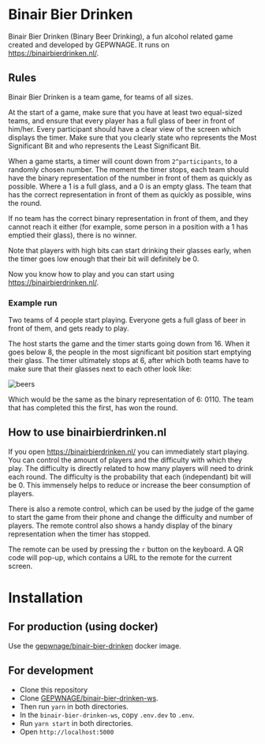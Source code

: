 # Binair Bier Drinken

Binair Bier Drinken (Binary Beer Drinking), a fun alcohol related game created
and developed by GEPWNAGE. It runs on https://binairbierdrinken.nl/.

## Rules

Binair Bier Drinken is a team game, for teams of all sizes.

At the start of a game, make sure that you have at least two equal-sized teams,
and ensure that every player has a full glass of beer in front of him/her. Every
participant should have a clear view of the screen which displays the timer.
Make sure that you clearly state who represents the Most Significant Bit and who
represents the Least Significant Bit.

When a game starts, a timer will count down from `2^participants`, to a randomly
chosen number. The moment the timer stops, each team should have the binary
representation of the number in front of them as quickly as possible. Where a 1
is a full glass, and a 0 is an empty glass. The team that has the correct
representation in front of them as quickly as possible, wins the round.

If no team has the correct binary representation in front of them, and they
cannot reach it either (for example, some person in a position with a 1 has
emptied their glass), there is no winner.

Note that players with high bits can start drinking their glasses early, when
the timer goes low enough that their bit will definitely be 0.

Now you know how to play and you can start using https://binairbierdrinken.nl/.

### Example run

Two teams of 4 people start playing. Everyone gets a full glass of beer in front
of them, and gets ready to play.

The host starts the game and the timer starts going down from 16. When it goes
below 8, the people in the most significant bit position start emptying their
glass. The timer ultimately stops at 6, after which both teams have to make sure
that their glasses next to each other look like:

![beers](https://user-images.githubusercontent.com/138556/64081812-5d47df80-cd06-11e9-98d7-e747a4fb511b.png)

Which would be the same as the binary representation of 6: 0110. The team that
has completed this the first, has won the round.

## How to use binairbierdrinken.nl

If you open https://binairbierdrinken.nl/ you can immediately start playing. You
can control the amount of players and the difficulty with which they play. The
difficulty is directly related to how many players will need to drink each
round. The difficulty is the probability that each (independant) bit will be 0.
This immensely helps to reduce or increase the beer consumption of players.

There is also a remote control, which can be used by the judge of the game to
start the game from their phone and change the difficulty and number of players.
The remote control also shows a handy display of the binary representation when
the timer has stopped.

The remote can be used by pressing the `r` button on the keyboard. A QR code
will pop-up, which contains a URL to the remote for the current screen.

# Installation

## For production (using docker)

Use the [gepwnage/binair-bier-drinken](https://hub.docker.com/r/gepwnage/binair-bier-drinken) docker image.

## For development

- Clone this repository
- Clone
  [GEPWNAGE/binair-bier-drinken-ws](https://github.com/GEPWNAGE/binair-bier-drinken-ws).
- Then run `yarn` in both directories.
- In the `binair-bier-drinken-ws`, copy `.env.dev` to `.env`.
- Run `yarn start` in both directories.
- Open `http://localhost:5000`

